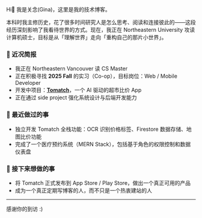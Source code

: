 Hi🙋 我是关念(Gina)，这里是我的技术博客。

本科时我主修历史，花了很多时间研究人是怎么思考、阅读和连接彼此的——这段经历深刻影响了我看待世界的方式。现在，我正在 Northeastern University 攻读计算机硕士，目标是从「理解世界」走向「重构自己的那片小世界」。

### 🌱 近况简报

- 我正在 Northeastern Vancouver 读 CS Master
- 正在积极寻找 **2025 Fall** 的实习（Co-op），目标岗位：Web / Mobile Developer  
- 开发中项目：[**Tomatch**](https://github.com/the-tomato-king/Tomatch)，一个 AI 驱动的超市比价 App
- 正在通过 side project 强化系统设计与后端开发能力  


### 🧩 最近做过的事

- 独立开发 Tomatch 全栈功能：OCR 识别价格标签、Firestore 数据存储、地图比价功能  
- 完成了一个医疗预约系统（MERN Stack），包括基于角色的权限控制和数据仪表盘

### 🧭 接下来想做的事

- 将 Tomatch 正式发布到 App Store / Play Store，做出一个真正可用的产品
- 成为一个真正定期写博客的人，而不只是一个热衷建站的人

---

感谢你的到访 :)  
